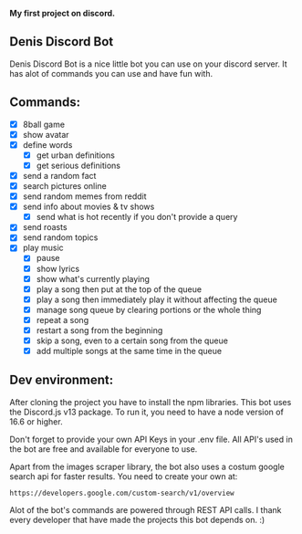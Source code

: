 

**My first project on discord.**

Denis Discord Bot
---
Denis Discord Bot is a nice little bot you can use on your discord server. It has alot of commands you can use and have fun with.

Commands:
---
- [x] 8ball game  
- [x] show avatar  
- [x] define words
  - [x] get urban definitions
  - [x] get serious definitions
- [x] send a random fact    
- [x] search pictures online 
- [x] send random memes from reddit  
- [x] send info about movies & tv shows
  - [x] send what is hot recently if you don't provide a query    
- [x] send roasts  
- [x] send random topics
- [x] play music
  - [x] pause
  - [x] show lyrics
  - [x] show what's currently playing
  - [x] play a song then put at the top of the queue
  - [x] play a song then immediately play it without affecting the queue
  - [x] manage song queue by clearing portions or the whole thing
  - [x] repeat a song
  - [x] restart a song from the beginning
  - [x] skip a song, even to a certain song from the queue
  - [x] add multiple songs at the same time in the queue

Dev environment:
---
After cloning the project you have to install the npm libraries.
This bot uses the Discord.js v13 package. To run it, you need to have a node version of 16.6 or higher.

Don't forget to provide your own API Keys in your .env file. All API's used in the bot are free and available for everyone to use.

Apart from the images scraper library, the bot also uses a costum google search api for faster results. You need to create your own at:
```
https://developers.google.com/custom-search/v1/overview
```



Alot of the bot's commands are powered through REST API calls.
I thank every developer that have made the projects this bot depends on. :)

